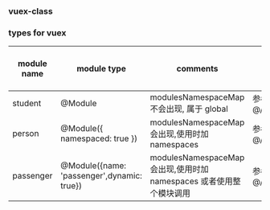 ### vuex-class

### types for vuex
|module name|module type|comments|refer|need register in index?|
|--|--|--|--|--|
|student|@Module|modulesNamespaceMap 不会出现, 属于 global|参考 @/store/modules/student|Yes|
|person|@Module({ namespaced: true })|modulesNamespaceMap会出现,使用时加 namespaces |参考 @/store/modules/person|Yes|
|passenger|@Module({name: 'passenger',dynamic: true})|modulesNamespaceMap会出现,使用时加 namespaces 或者使用整个模块调用|参考 @/store/modules/passenger|No|